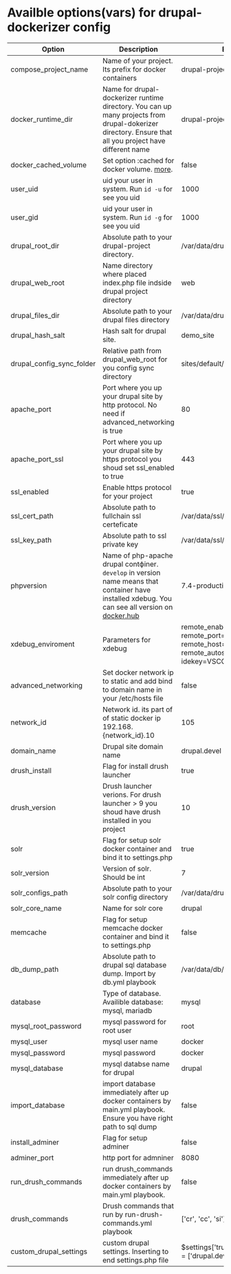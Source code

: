 # Availble options(vars) for drupal-dockerizer config

| Option | Description | Example |
| ------------ | ------------ | ------------ |
| compose_project_name | Name of your project. Its prefix for docker containers | drupal-project |
| docker_runtime_dir | Name for drupal-dockerizer runtime directory. You can up many projects from drupal-dokerizer directory. Ensure that all you project have different name | drupal-project-runtime |
| docker_cached_volume | Set option :cached for docker volume. [more](http://docs.docker.oeynet.com/docker-for-mac/osxfs-caching/). | false |
| user_uid | uid your user in system. Run `id -u` for see you uid | 1000 |
| user_gid | uid your user in system. Run `id -g` for see you uid | 1000 |
| drupal_root_dir | Absоlute path to your drupal-project directory. | /var/data/drupal |
| drupal_web_root | Name directory where placed index.php file indside drupal project directory | web |
| drupal_files_dir | Absolute path to your drupal files directory | /var/data/drupal_files |
| drupal_hash_salt | Hash salt for drupal site. | demo_site |
| drupal_config_sync_folder | Relative path from drupal_web_root for you config sync directory | sites/default/sync |
| apache_port | Port where you up your drupal site by http protocol. No need if advanced_networking is true | 80 |
| apache_port_ssl | Port where you up your drupal site by https protocol you shoud set ssl_enabled to true | 443 |
| ssl_enabled | Enable https protocol for your project | true |
| ssl_cert_path | Absolute path to fullchain ssl certeficate | /var/data/ssl/fullchain.pem |
| ssl_key_path | Absolute path to ssl private key | /var/data/ssl/privkey.pem |
| phpversion | Name of php-apache drupal contфiner. `develop` in version name means that container have installed xdebug. You can see all version on [docker.hub](https://hub.docker.com/r/jetdevteam/drupal-php-apache/tags?page=1&ordering=last_updated) | 7.4-production |
| xdebug_enviroment | Parameters for xdebug | remote_enable=1 remote_port=9000 remote_host=192.168.105.1 remote_autostart=1 idekey=VSCODE |
| advanced_networking | Set docker network ip to static and add bind to domain name in your /etc/hosts file | false |
| network_id | Network id. its part of of static docker ip 192.168.{network_id}.10 | 105 |
| domain_name | Drupal site domain name | drupal.devel |
| drush_install | Flag for install drush launcher | true |
| drush_version | Drush launcher verions. For drush launcher > 9 you shoud have drush installed in you project | 10 |
| solr | Flag for setup solr docker container and bind it to settings.php | true |
| solr_version | Version of solr. Should be int | 7 |
| solr_configs_path | Absolute path to your solr config directory | /var/data/drupal/solr_config |
| solr_core_name | Name for solr core | drupal |
| memcache | Flag for setup memcache docker container and bind it to settings.php | false |
| db_dump_path | Absolute path to drupal sql database dump. Import by db.yml playbook | /var/data/db/db.sql |
| database | Type of database. Availible database: mysql, mariadb | mysql |
| mysql_root_password | mysql password for root user | root |
| mysql_user | mysql user name | docker |
| mysql_password | mysql password | docker |
| mysql_database | mysql databse name for drupal | drupal |
| import_database | import database immediately after up docker containers by main.yml playbook. Ensure you have right path to sql dump | false |
| install_adminer |  Flag for setup adminer | false |
| adminer_port | http port for admniner | 8080 |
| run_drush_commands | run drush_commands immediately after up docker containers by main.yml playbook. | false |
| drush_commands | Drush commands that run by run-drush-commands.yml playbook | ['cr', 'cc', 'si'] |
| custom_drupal_settings | custom drupal settings. Inserting to end settings.php file | $settings['trusted_host_patterns'] = ['drupal.devel']; |
